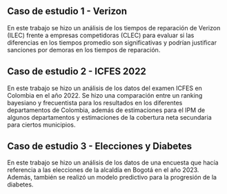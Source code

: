 ## Caso de estudio 1 - Verizon
En este trabajo se hizo un análisis de los tiempos de reparación de Verizon (ILEC) frente a empresas competidoras (CLEC) para evaluar si las diferencias 
en los tiempos promedio son significativas y podrían justificar sanciones por demoras en los tiempos de reparación.

## Caso de estudio 2 - ICFES 2022
En este trabajo se hizo un análisis de los datos del examen ICFES en Colombia en el año 2022. Se hizo una comparación entre un ranking bayesiano y 
frecuentista para los resultados en los diferentes departamentos de Colombia, además de estimaciones para el IPM de algunos departamentos y estimaciones
de la cobertura neta secundaria para ciertos municipios.

## Caso de estudio 3 - Elecciones y Diabetes
En este trabajo se hizo un análisis de los datos de una encuesta que hacía referencia a las elecciones de la alcaldía en Bogotá en el año 2023. Además, también
se realizó un modelo predictivo para la progresión de la diabetes.
